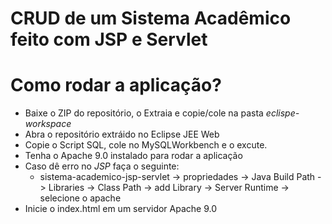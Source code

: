 # CRUD de um Sistema Acadêmico feito com JSP e Servlet
<h1>Como rodar a aplicação?</h1>

* Baixe o ZIP do repositório, o Extraia e copie/cole na pasta *eclispe-workspace*
* Abra o repositório extráido no Eclipse JEE Web
* Copie o Script SQL, cole no MySQLWorkbench e o excute.
* Tenha o Apache 9.0 instalado para rodar a aplicação
* Caso dê erro no *JSP* faça o seguinte:
  *  sistema-academico-jsp-servlet -> propriedades -> Java Build Path -> Libraries -> Class Path -> add Library -> Server Runtime -> selecione o apache
* Inicie o index.html em um servidor Apache 9.0
